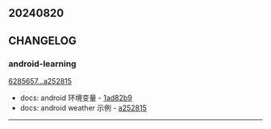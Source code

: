 ## 20240820

## CHANGELOG

### android-learning

[6285657...a252815](https://github.com/zhbhun/android-learning/compare/6285657...a252815)

* docs: android 环境变量 - [1ad82b9](https://github.com/zhbhun/android-learning/commit/1ad82b9ebe08b5f7ffa6f6dc74299b16c243ad12)
* docs: android weather 示例 - [a252815](https://github.com/zhbhun/android-learning/commit/a2528157f62cac8b9a5562127a6ea36f4fccbe81)

---

